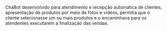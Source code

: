 ChaBot desenvolvido para atendimento e recepção automática de clientes,
apresentação de produtos por meio de fotos e vídeos, permitia que o cliente
selecionasse um ou mais produtos e o encaminhava para os atendentes
executarem a finalização das vendas.
